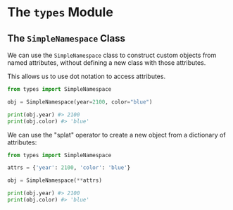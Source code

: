 


# The `types` Module

## The `SimpleNamespace` Class

We can use the `SimpleNamespace` class to construct custom objects from named attributes, without defining a new class with those attributes.

This allows us to use dot notation to access attributes.

```py
from types import SimpleNamespace

obj = SimpleNamespace(year=2100, color="blue")

print(obj.year) #> 2100
print(obj.color) #> 'blue'
```

We can use the "splat" operator to create a new object from a dictionary of attributes:

```py
from types import SimpleNamespace

attrs = {'year': 2100, 'color': 'blue'}

obj = SimpleNamespace(**attrs)

print(obj.year) #> 2100
print(obj.color) #> 'blue'
```
